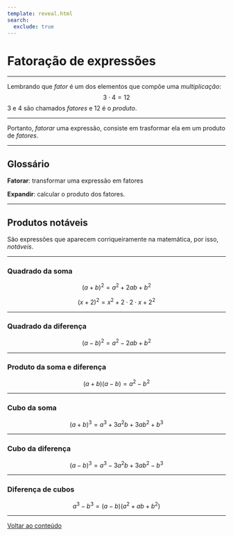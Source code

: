 ```yaml
---
template: reveal.html
search:
  exclude: true
---
```

# Fatoração de expressões

---


Lembrando que _fator_ é um dos elementos que compõe uma _multiplicação_:
$$ 3\cdot 4 = 12 $$
3 e 4 são chamados _fatores_ e 12 é o _produto_.


---


Portanto, _fatorar_ uma expressão, consiste em trasformar ela em um produto de _fatores_.

---

## Glossário

**Fatorar**: transformar uma expressão em fatores

**Expandir**: calcular o produto dos fatores.


---


## Produtos notáveis

São expressões que aparecem corriqueiramente na matemática, por isso, _notáveis_. 


---


### Quadrado da soma 

$$(a+b)^2 = a^2 + 2ab + b^2$$

$$(x+2)^2 = x^2 + 2\cdot 2 \cdot x + 2^2$$


---


### Quadrado da diferença

$$(a-b)^2 = a^2 - 2ab + b^2$$


---


### Produto da soma e diferença

$$(a+b)(a-b) = a^2 - b^2$$


---


### Cubo da soma

$$(a+b)^3 = a^3 + 3a^2b + 3ab^2 + b^3$$


---


### Cubo da diferença

$$(a-b)^3 = a^3 - 3a^2b + 3ab^2 - b^3$$

---

### Diferença de cubos

$$a^3 - b^3 = (a-b)(a^2+ab +b^2)$$

---

[Voltar ao conteúdo](./02-algebra/aula03)